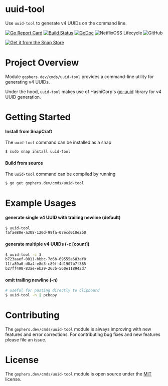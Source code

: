 uuid-tool
=========

Use `uuid-tool` to generate v4 UUIDs on the command line.

[![Go Report Card](https://goreportcard.com/badge/gophers.dev/cmds/uuid-tool)](https://goreportcard.com/report/gophers.dev/cmds/uuid-tool)
[![Build Status](https://travis-ci.org/shoenig/uuid-tool.svg?branch=master)](https://travis-ci.org/shoenig/uuid-tool)
[![GoDoc](https://godoc.org/gophers.dev/cmds/uuid-tool?status.svg)](https://godoc.org/gophers.dev/cmds/uuid-tool)
![NetflixOSS Lifecycle](https://img.shields.io/osslifecycle/shoenig/uuid-tool.svg)
![GitHub](https://img.shields.io/github/license/shoenig/uuid-tool.svg)


[![Get it from the Snap Store](https://snapcraft.io/static/images/badges/en/snap-store-white.svg)](https://snapcraft.io/uuid-tool)

# Project Overview

Module `gophers.dev/cmds/uuid-tool` provides a command-line utility for generating
v4 UUIDs.

Under the hood, `uuid-tool` makes use of HashiCorp's [go-uuid](https://github.com/hashicorp/go-uuid)
library for v4 UUID generation.

# Getting Started

#### Install from SnapCraft
The `uuid-tool` command can be installed as a snap
```bash
$ sudo snap install uuid-tool
```

#### Build from source
The `uuid-tool` command can be compiled by running
```bash
$ go get gophers.dev/cmds/uuid-tool
```

# Example Usages

#### generate single v4 UUID with trailing newline (default)
```bash
$ uuid-tool
fafae80e-a308-120d-99fa-07ecd010e2b0
```

#### generate multiple v4 UUIDs (-c [count])
```bash
$ uuid-tool -c 3
b723aaef-0811-bbbc-7d6b-69555a683af8
11fa89a0-d0a4-e8d3-c89f-4d1907b7f385
b27ff498-83ae-eb29-263b-560e118942d7
```

#### omit trailing newline (-n)
```bash
# useful for pasting directly to clipboard
$ uuid-tool -n | pcbopy
```

# Contributing
The `gophers.dev/cmds/uuid-tool` module is always improving with new features
and error corrections. For contributing bug fixes and new features please file
an issue.

# License
The `gophers.dev/cmds/uuid-tool` module is open source under the [MIT](LICENSE) license.
